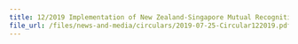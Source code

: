 ```yaml
---
title: 12/2019 Implementation of New Zealand-Singapore Mutual Recognition Arrangement
file_url: /files/news-and-media/circulars/2019-07-25-Circular122019.pdf
---
```

